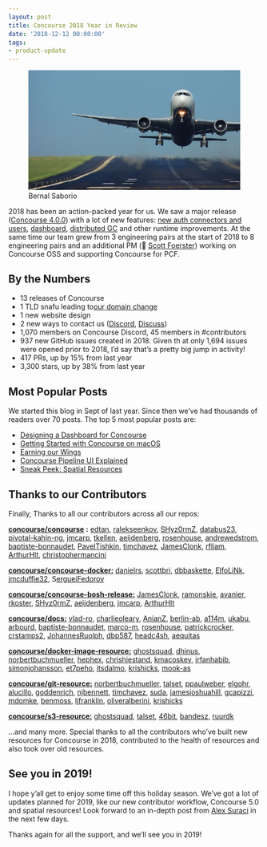 ```yaml
---
layout: post
title: Concourse 2018 Year in Review
date: '2018-12-12 00:00:00'
tags:
- product-update
---
```


<figure class="kg-card kg-image-card kg-card-hascaption"><img src="assets/images/downloaded_images/Concourse-2018-Year-in-Review/1-pzx9yhOYi-XyEFUgqnxBfw.jpeg" class="kg-image" alt loading="lazy"><figcaption>Bernal Saborio</figcaption></figure>

2018 has been an action-packed year for us. We saw a major release ([Concourse 4.0.0](https://concourse-ci.org/download.html#v400)) with a lot of new features: [new auth connectors and users](https://medium.com/concourse-ci/oh-auth-f4fe68438171), [dashboard](https://medium.com/concourse-ci/designing-a-dashboard-for-concourse-fe2e03248751), [distributed GC](https://medium.com/concourse-ci/distributed-garbage-collection-ae3867ab5438) and other runtime improvements. At the same time our team grew from 3 engineering pairs at the start of 2018 to 8 engineering pairs and an additional PM (👋 [Scott Foerster](https://medium.com/u/86d0fa097bb9)) working on Concourse OSS and supporting Concourse for PCF.

## By the&nbsp;Numbers

- 13 releases of Concourse
- 1 TLD snafu leading to[our domain change](https://medium.com/concourse-ci/were-switchin-domains-5597dcd0b48b)
- 1 new website design
- 2 new ways to contact us ([Discord](https://discord.gg/MeRxXKW), [Discuss](https://discuss.concourse-ci.org/))
- 1,070 members on Concourse Discord, 45 members in #contributors
- 937 new GitHub issues created in 2018. Given th at only 1,694 issues were opened prior to 2018, I’d say that’s a pretty big jump in activity!
- 417 PRs, up by 15% from last year
- 3,300 stars, up by 38% from last year

## Most Popular&nbsp;Posts

We started this blog in Sept of last year. Since then we’ve had thousands of readers over 70 posts. The top 5 most popular posts are:

- [Designing a Dashboard for Concourse](https://medium.com/concourse-ci/designing-a-dashboard-for-concourse-fe2e03248751)
- [Getting Started with Concourse on macOS](https://medium.com/me/stats/post/fb3a49a8e6b4)
- [Earning our Wings](https://medium.com/me/stats/post/a0c307fa73e6)
- [Concourse Pipeline UI Explained](https://medium.com/concourse-ci/concourse-pipeline-ui-explained-87dfeea83553)
- [Sneak Peek: Spatial Resources](https://medium.com/concourse-ci/sneak-peek-spatial-resources-d0eed9bb3fa)

## Thanks to our Contributors

Finally, Thanks to all our contributors across all our repos:

[**concourse/concourse**](https://github.com/concourse/concourse/graphs/contributors?from=2018-01-01&to=2018-12-12&type=c) **:** [edtan](https://github.com/edtan), [ralekseenkov](https://github.com/ralekseenkov), [SHyz0rmZ](https://github.com/SHyx0rmZ), [databus23](https://github.com/databus23), [pivotal-kahin-ng](https://github.com/pivotal-kahin-ng), [jmcarp](https://github.com/jmcarp), [tkellen](https://github.com/tkellen), [aeijdenberg](https://github.com/aeijdenberg), [rosenhouse](https://github.com/rosenhouse), [andrewedstrom](https://github.com/andrewedstrom), [baptiste-bonnaudet](https://github.com/baptiste-bonnaudet), [PavelTishkin](http://PavelTishkin), [timchavez](https://github.com/timrchavez), [JamesClonk](https://github.com/JamesClonk), [rfliam](https://github.com/rfliam), [ArthurHlt](https://github.com/ArthurHlt), [christophermancini](https://github.com/christophermancini)

[**concourse/concourse-docker:**](https://github.com/concourse/concourse-docker/graphs/contributors?from=2018-01-01&to=2018-12-12&type=c) [danielrs](https://github.com/danielrs), [scottbri](https://github.com/scottbri), [dbbaskette](https://github.com/dbbaskette), [ElfoLiNk](https://github.com/ElfoLiNk), [jmcduffie32](https://github.com/jmcduffie32), S[ergueiFedorov](https://github.com/SergueiFedorov)

[**concourse/concourse-bosh-release:**](https://github.com/concourse/concourse-bosh-release/graphs/contributors?from=2018-01-01&to=2018-12-12&type=c) [JamesClonk](https://github.com/JamesClonk), [ramonskie](https://github.com/ramonskie), [avanier](https://github.com/avanier), [rkoster](https://github.com/rkoster), [SHyz0rmZ](https://github.com/SHyx0rmZ), [aeijdenberg](https://github.com/aeijdenberg), [jmcarp](https://github.com/jmcarp), [ArthurHlt](https://github.com/ArthurHlt)

[**concourse/docs:**](https://github.com/concourse/docs/graphs/contributors?from=2018-01-01&to=2018-12-12&type=c) [vlad-ro](https://github.com/vlad-ro), [charlieoleary](https://github.com/charlieoleary), [AnianZ](https://github.com/AnianZ), [berlin-ab](https://github.com/berlin-ab), [a114m](https://github.com/a114m), [ukabu](https://github.com/ukabu), [arbourd](https://github.com/arbourd), [baptiste-bonnaudet](https://github.com/baptiste-bonnaudet), [marco-m](https://github.com/marco-m), [rosenhouse](https://github.com/rosenhouse), [patrickcrocker](https://github.com/patrickcrocker), [crstamps2](https://github.com/crstamps2), [JohannesRuolph](https://github.com/JohannesRudolph), [dbp587](https://github.com/dpb587), [headc4sh](https://github.com/headcr4sh), [aequitas](https://github.com/aequitas)

[**concourse/docker-image-resource:**](https://github.com/concourse/docker-image-resource/graphs/contributors?from=2018-01-01&to=2018-12-12&type=c) [ghostsquad](https://github.com/ghostsquad), [dhinus](https://github.com/dhinus), [norbertbuchmueller](https://github.com/norbertbuchmueller), [hephex](https://github.com/hephex), [chrishiestand](https://github.com/chrishiestand), [kmacoskey](https://github.com/kmacoskey), [irfanhabib](https://github.com/irfanhabib), [simonjohansson](https://github.com/simonjohansson), [et7peho](https://github.com/et7peho), [itsdalmo](https://github.com/itsdalmo), [krishicks](https://github.com/krishicks), [mook-as](https://github.com/mook-as)

[**concourse/git-resource:**](https://github.com/concourse/git-resource/graphs/contributors?from=2018-01-01&to=2018-12-12&type=c) [norbertbuchmueller](https://github.com/norbertbuchmueller), [talset](https://github.com/talset), [ppaulweber](https://github.com/ppaulweber), [elgohr](https://github.com/elgohr), [alucillo](https://github.com/alucillo), [goddenrich](https://github.com/goddenrich), [njbennett](https://github.com/njbennett), [timchavez](https://github.com/timrchavez), [suda](https://github.com/suda), [jamesjoshuahill](https://github.com/jamesjoshuahill), [gcapizzi](https://github.com/gcapizzi), [mdomke](https://github.com/mdomke), [benmoss](https://github.com/benmoss), [ljfranklin](https://github.com/ljfranklin), [oliveralberini](https://github.com/oliverralbertini), [krishicks](https://github.com/krishicks)

[**concourse/s3-resource:**](https://github.com/concourse/s3-resource/graphs/contributors?from=2018-01-01&to=2018-12-12&type=c) [ghostsquad](https://github.com/ghostsquad), [talset](https://github.com/talset), [46bit](https://github.com/46bit), [bandesz](https://github.com/bandesz), [ruurdk](https://github.com/ruurdk)

…and many more. Special thanks to all the contributors who’ve built new resources for Concourse in 2018, contributed to the health of resources and also took over old resources.

## See you in&nbsp;2019!

I hope y’all get to enjoy some time off this holiday season. We’ve got a lot of updates planned for 2019, like our new contributor workflow, Concourse 5.0 and spatial resources! Look forward to an in-depth post from [Alex Suraci](https://medium.com/u/263a63b2f209) in the next few days.

Thanks again for all the support, and we’ll see you in 2019!

